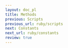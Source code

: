 ```yaml
---
layout: doc_pl
title: Methods
previous: Scripts
previous_url: ruby/scripts
next: Constants
next_url: ruby/constants
review: true
---
```

